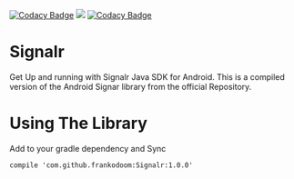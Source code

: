 [![Codacy Badge](https://api.codacy.com/project/badge/Grade/da00eb00f699416593b2e1de3b0c6095)](https://www.codacy.com/app/frankodoom/Signalr?utm_source=github.com&utm_medium=referral&utm_content=frankodoom/Signalr&utm_campaign=badger)
[![](https://jitpack.io/v/frankodoom/Signalr.svg)](https://jitpack.io/#frankodoom/Signalr)
[![Codacy Badge](https://api.codacy.com/project/badge/Grade/da00eb00f699416593b2e1de3b0c6095)](https://www.codacy.com/app/frankodoom/Signalr?utm_source=github.com&amp;utm_medium=referral&amp;utm_content=frankodoom/Signalr&amp;utm_campaign=Badge_Grade)


# Signalr

Get Up and running with Signalr Java SDK for Android. This is a compiled version of the Android Signar library from the official Repository.

# Using The Library

Add to your gradle dependency and Sync

`compile 'com.github.frankodoom:Signalr:1.0.0'`
